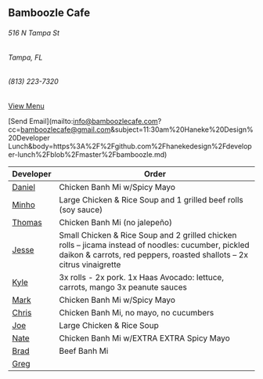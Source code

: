 ## Bamboozle Cafe
###### 516 N Tampa St
###### Tampa, FL
###### (813) 223-7320

[View Menu](http://bamboozlecafe.com/bamboozle-cafe-lunch-menu/)

[Send Email](mailto:info@bamboozlecafe.com?cc=bamboozlecafe@gmail.com&subject=11:30am%20Haneke%20Design%20Developer Lunch&body=https%3A%2F%2Fgithub.com%2Fhanekedesign%2Fdeveloper-lunch%2Fblob%2Fmaster%2Fbamboozle.md)

Developer     | Order
--------------|---------------------
[Daniel](https://github.com/dtartaglia)           	| Chicken Banh Mi w/Spicy Mayo
[Minho](https://github.com/minhochoi)               | Large Chicken & Rice Soup and 1 grilled beef rolls (soy sauce)
[Thomas](https://github.com/ThomasKomarnicki)       | Chicken Banh Mi (no jalepeño)
[Jesse](https://github.com/jessecurry)              | Small Chicken & Rice Soup and 2 grilled chicken rolls – jicama instead of noodles: cucumber, pickled daikon & carrots, red peppers, roasted shallots – 2x citrus vinaigrette
[Kyle](https://github.com/kjswartz)                 | 3x rolls - 2x pork. 1x Haas Avocado: lettuce, carrots, mango 3x peanute sauces
[Mark](http://github.com/mark-smithtb)              | Chicken Banh Mi w/Spicy Mayo
[Chris](https://github.com/stomp1128)               | Chicken Banh Mi, no mayo, no cucumbers
[Joe](https://github.com/Montchat)                  | Large Chicken & Rice Soup
[Nate](https://github.com/thunemn)                  | Chicken Banh Mi w/EXTRA EXTRA Spicy Mayo
[Brad](https://github.com/bself)                    | Beef Banh Mi                       
[Greg]()                                            | 
